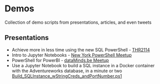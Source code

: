 # Demos
Collection of demo scripts from presentations, articles, and even tweets

## Presentations

+ Achieve more in less time using the new SQL PowerShell - [THR2114](Presentations/Ignite2018-THR2114/README.md)
+ Intro to Jupyter Notebooks - [New York PowerShell Meetup](Presentations/Intro-to-Jupyter-Notebooks/README.md)
+ PowerShell for PowerBI - [dataMinds.be Meetup](Presentations/PowerShell-for-PowerBI/README.md)
+ Use a Jupyter Notebook to build a SQL instance in a Docker container with the Adventureworks database, in a minute or two [Build_SQLInstance_wStringCreds_andPortNumber.ps1](https://gist.github.com/SQLvariant/472021981475d1cd917ac07205a2bcc3)
